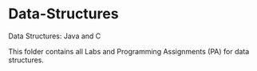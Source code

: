 # Data-Structures
Data Structures: Java and C

This folder contains all Labs and Programming Assignments (PA) for data structures.
